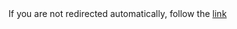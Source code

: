 <!DOCTYPE HTML>
<meta charset="UTF-8">
<meta http-equiv="refresh" content="1; url=/about/index.html">
<script>
  window.location.href = "/about/index.html"
</script>
<title>Redirect</title>
If you are not redirected automatically, follow the <a href='/about/index.html'>link</a>


